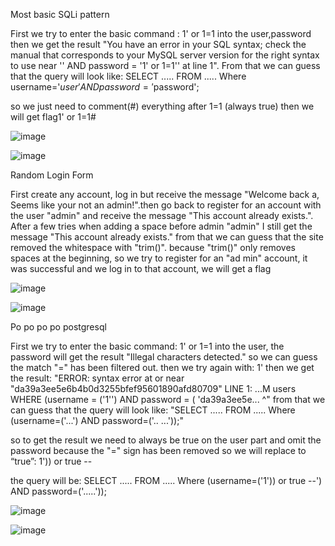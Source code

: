 Most basic SQLi pattern

First we try to enter the basic command : 1' or 1=1 into the user,password then we get the result "You have an error in your SQL syntax; check the manual that corresponds to your MySQL server version for the right syntax to use near '' AND password = '1' or 1=1'' at line 1". From that we can guess that the query will look like: SELECT ..... FROM ..... Where username='$user' AND password='$password';

so we just need to comment(#) everything after 1=1 (always true) then we will get flag1' or 1=1#

![image](https://github.com/nahcusira/dvwa/assets/87233531/9334c4cb-ac51-4672-83c1-8c54b25e0e6f)

![image](https://github.com/nahcusira/dvwa/assets/87233531/1ee7fad3-475b-48ce-9423-25652e85653a)

Random Login Form

First create any account, log in but receive the message "Welcome back a, Seems like your not an admin!".then go back to register for an account with the user "admin" and receive the message "This account already exists.". After a few tries when adding a space before admin "admin" I still get the message "This account already exists." from that we can guess that the site removed the whitespace with "trim()". because "trim()" 
only removes spaces at the beginning, so we try to register for an "ad min" account, it was successful and we log in to that account, we will get a flag

![image](https://github.com/nahcusira/dvwa/assets/87233531/c8f5012b-eb5c-4390-b5f8-5491cb055731)

![image](https://github.com/nahcusira/dvwa/assets/87233531/e479a354-0516-4e32-b05c-489540fea17c)

Po po po po postgresql

First we try to enter the basic command: 1' or 1=1 into the user, the password will get the result "Illegal characters detected." so we can guess the match "=" has been filtered out. then we try again with: 1' then we get the result: "ERROR: syntax error at or near "da39a3ee5e6b4b0d3255bfef95601890afd80709" LINE 1: ...M users WHERE (username = ('1'') AND password = ( 'da39a3ee5e... ^" from that we can guess that the query will look like: "SELECT ..... FROM ..... Where (username=('...') AND password=('.. ...'));"

so to get the result we need to always be true on the user part and omit the password because the "=" sign has been removed so we will replace to “true”: 1')) or true -- 

the query will be: SELECT ..... FROM ..... Where (username=('1')) or true --') AND password=('.....'));

![image](https://github.com/nahcusira/dvwa/assets/87233531/ed931352-5b61-4718-9fe8-9674ba267d7b)

![image](https://github.com/nahcusira/dvwa/assets/87233531/6de2c36a-9a11-46d6-8cac-d76a8516c9f8)
